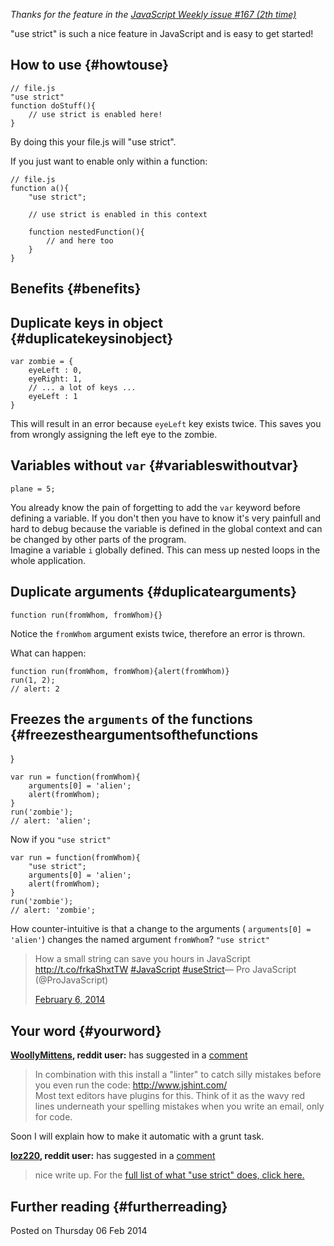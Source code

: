 *Thanks for the feature in the [JavaScript Weekly issue #167 (2th time)][1]*

"use strict" is such a nice feature in JavaScript and is easy to get started!

## How to use {#howtouse}

    // file.js
    "use strict"
    function doStuff(){
        // use strict is enabled here!
    }
    

By doing this your file.js will "use strict".

If you just want to enable only within a function:

    // file.js
    function a(){
        "use strict";
    
        // use strict is enabled in this context
    
        function nestedFunction(){
            // and here too
        }
    }
    

## Benefits {#benefits}

## Duplicate keys in object {#duplicatekeysinobject}

    var zombie = {
        eyeLeft : 0,
        eyeRight: 1,
        // ... a lot of keys ...
        eyeLeft : 1
    }
    

This will result in an error because `eyeLeft` key exists twice. This saves you
from wrongly assigning the left eye to the zombie.

## Variables without `var`  {#variableswithoutvar}

    plane = 5;
    

You already know the pain of forgetting to add the `var` keyword before
defining a variable. If you don't then you have to know it's very painfull and 
hard to debug because the variable is defined in the global context and can be 
changed by other parts of the program.  
Imagine a variable `i` globally defined. This can mess up nested loops in the
whole application.

## Duplicate arguments {#duplicatearguments}

    function run(fromWhom, fromWhom){}
    

Notice the `fromWhom` argument exists twice, therefore an error is thrown.

What can happen:

    function run(fromWhom, fromWhom){alert(fromWhom)}
    run(1, 2);
    // alert: 2
    

## Freezes the `arguments` of the functions {#freezestheargumentsofthefunctions
}

    var run = function(fromWhom){
        arguments[0] = 'alien';
        alert(fromWhom);
    }
    run('zombie');
    // alert: 'alien';
    

Now if you `"use strict"`

    var run = function(fromWhom){
        "use strict";
        arguments[0] = 'alien';
        alert(fromWhom);
    }
    run('zombie');
    // alert: 'zombie';
    

How counter-intuitive is that a change to the arguments (
`arguments[0] = 'alien'`) changes the named argument `fromWhom`? `"use strict"`

> How a small string can save you hours in JavaScript <http://t.co/frkaShxtTW>
>[#JavaScript][2] [#useStrict][3]— Pro JavaScript (@ProJavaScript) 
> 
> [February 6, 2014][4] 
## Your word {#yourword}

**[WoollyMittens][5], reddit user:** has suggested in a [comment][6] 

> In combination with this install a "linter" to catch silly mistakes before
> you even run the code:
><http://www.jshint.com/>   
> Most text editors have plugins for this. Think of it as the wavy red lines
> underneath your spelling mistakes when you write an email, only for code.
>

Soon I will explain how to make it automatic with a grunt task.

**[loz220][7], reddit user:** has suggested in a [comment][6] 

> nice write up. For the [full list of what "use strict" does, click here.][8]
>

## Further reading {#furtherreading}<footer class="article\_meta\_magnum">

 Posted on  <time class="date_magnum" datetime="2014-02-06">Thursday 06 Feb
2014</time></footer>

 [1]: http://javascriptweekly.com/issues/167
 [2]: https://twitter.com/search?q=%23JavaScript&src=hash
 [3]: https://twitter.com/search?q=%23useStrict&src=hash
 [4]: https://twitter.com/ProJavaScript/statuses/431487194750918656
 [5]: http://www.reddit.com/user/WoollyMittens

 [6]: http://www.reddit.com/r/javascript/comments/1x728r/how_a_small_string_can_save_you_hours_in/
 [7]: http://www.reddit.com/user/loz220

 [8]: https://developer.mozilla.org/en-US/docs/Web/JavaScript/Reference/Functions_and_function_scope/Strict_mode